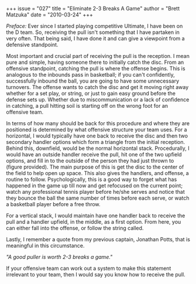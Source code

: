 +++
issue = "027"
title = "Eliminate 2-3 Breaks A Game"
author = "Brett Matzuka"
date = "2010-03-24"
+++

_Preface:_ Ever since I started playing competitive Ultimate, I have been on
the D team. So, receiving the pull isn't something that I have partaken in
very often. That being said, I have done it and can give a viewpoint from a
defensive standpoint.  
  
Most important and crucial part of receiving the pull is the reception. I mean
pure and simple, having someone there to initially catch the disc. From an
offensive standpoint, catching the pull is where the offense begins. This is
analogous to the inbounds pass in basketball; if you can't confidently,
successfully inbound the ball, you are going to have some unnecessary
turnovers. The offense wants to catch the disc and get it moving right away
whether for a set play, or string, or just to gain easy ground before the
defense sets up. Whether due to miscommunication or a lack of confidence in
catching, a pull hitting soil is starting off on the wrong foot for an
offensive team.  
  
In terms of how many should be back for this procedure and where they are
positioned is determined by what offensive structure your team uses. For a
horizontal, I would typically have one back to receive the disc and then two
secondary handler options which form a triangle from the initial reception.
Behind this, downfield, would be the normal horizontal stack. Procedurally, I
would have an outside handler receive the pull, hit one of the two upfield
options, and fill in to the outside of the person they had just thrown to
(figure provided). The main purpose of this is get the disc to the center of
the field to help open up space. This also gives the handlers, and offense, a
routine to follow. Psychologically, this is a good way to forget what has
happened in the game up till now and get refocused on the current point; watch
any professional tennis player before he/she serves and notice that they
bounce the ball the same number of times before each serve, or watch a
basketball player before a free throw.  
  
For a vertical stack, I would maintain have one handler back to receive the
pull and a handler upfield, in the middle, as a first option. From here, you
can either fall into the offense, or follow the string called.  
  
Lastly, I remember a quote from my previous captain, Jonathan Potts, that is
meaningful in this circumstance.  
  
_"A good puller is worth 2-3 breaks a game."_  
  
If your offensive team can work out a system to make this statement irrelevant
to your team, then I would say you know how to receive the pull.

